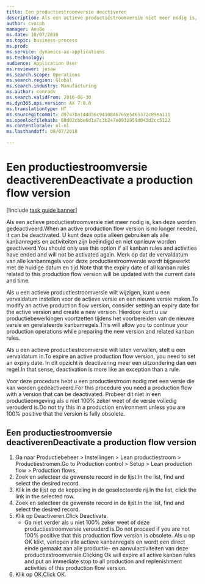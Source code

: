 ```yaml
--- 
title: Een productiestroomversie deactiveren
description: Als een actieve productiestroomversie niet meer nodig is, kan deze worden gedeactiveerd.
author: cvocph
manager: AnnBe
ms.date: 10/07/2016
ms.topic: business-process
ms.prod: 
ms.service: dynamics-ax-applications
ms.technology: 
audience: Application User
ms.reviewer: josaw
ms.search.scope: Operations
ms.search.region: Global
ms.search.industry: Manufacturing
ms.author: conradv
ms.search.validFrom: 2016-06-30
ms.dyn365.ops.version: AX 7.0.0
ms.translationtype: HT
ms.sourcegitcommit: d9747ba144d56c9410846769e5465372c89ea111
ms.openlocfilehash: 60d02cbbe6d1a7c3b247e8932959d041d2cc5122
ms.contentlocale: nl-nl
ms.lasthandoff: 08/07/2018

---
```

# <a name="deactivate-a-production-flow-version"></a><span data-ttu-id="54149-103">Een productiestroomversie deactiveren</span><span class="sxs-lookup"><span data-stu-id="54149-103">Deactivate a production flow version</span></span>

[!include [task guide banner](../../includes/task-guide-banner.md)]

<span data-ttu-id="54149-104">Als een actieve productiestroomversie niet meer nodig is, kan deze worden gedeactiveerd.</span><span class="sxs-lookup"><span data-stu-id="54149-104">When an active production flow version is no longer needed, it can be deactivated.</span></span> <span data-ttu-id="54149-105">U kunt deze optie alleen gebruiken als alle kanbanregels en activiteiten zijn beëindigd en niet opnieuw worden geactiveerd.</span><span class="sxs-lookup"><span data-stu-id="54149-105">You should only use this option if all kanban rules and activities have ended and will not be activated again.</span></span> <span data-ttu-id="54149-106">Merk op dat de vervaldatum van alle kanbanregels voor deze productiestroomversie wordt bijgewerkt met de huidige datum en tijd.</span><span class="sxs-lookup"><span data-stu-id="54149-106">Note that the expiry date of all kanban rules related to this production flow version will be updated with the current date and time.</span></span> 

<span data-ttu-id="54149-107">Als u een actieve productiestroomversie wilt wijzigen, kunt u een vervaldatum instellen voor de actieve versie en een nieuwe versie maken.</span><span class="sxs-lookup"><span data-stu-id="54149-107">To modify an active production flow version, consider setting an expiry date for the active version and create a new version.</span></span> <span data-ttu-id="54149-108">Hierdoor kunt u uw productiebewerkingen voortzetten tijdens het voorbereiden van de nieuwe versie en gerelateerde kanbanregels.</span><span class="sxs-lookup"><span data-stu-id="54149-108">This will allow you to continue your production operations while preparing the new version and related kanban rules.</span></span> 

<span data-ttu-id="54149-109">Als u een actieve productiestroomversie wilt laten vervallen, stelt u een vervaldatum in.</span><span class="sxs-lookup"><span data-stu-id="54149-109">To expire an active production flow version, you need to set an expiry date.</span></span> <span data-ttu-id="54149-110">In dit opzicht is deactivering meer een uitzondering dan een regel.</span><span class="sxs-lookup"><span data-stu-id="54149-110">In that sense, deactivation is more like an exception than a rule.</span></span> 

<span data-ttu-id="54149-111">Voor deze procedure hebt u een productiestroom nodig met een versie die kan worden gedeactiveerd.</span><span class="sxs-lookup"><span data-stu-id="54149-111">For this procedure you need a production flow with a version that can be deactivated.</span></span> <span data-ttu-id="54149-112">Probeer dit niet in een productieomgeving als u niet 100% zeker weet of de versie volledig verouderd is.</span><span class="sxs-lookup"><span data-stu-id="54149-112">Do not try this in a production environment unless you are 100% positive that the version is fully obsolete.</span></span>


## <a name="deactivate-a-production-flow-version"></a><span data-ttu-id="54149-113">Een productiestroomversie deactiveren</span><span class="sxs-lookup"><span data-stu-id="54149-113">Deactivate a production flow version</span></span>
1. <span data-ttu-id="54149-114">Ga naar Productiebeheer > Instellingen > Lean productiestroom > Productiestromen.</span><span class="sxs-lookup"><span data-stu-id="54149-114">Go to Production control > Setup > Lean production flow > Production flows.</span></span>
2. <span data-ttu-id="54149-115">Zoek en selecteer de gewenste record in de lijst.</span><span class="sxs-lookup"><span data-stu-id="54149-115">In the list, find and select the desired record.</span></span>
3. <span data-ttu-id="54149-116">Klik in de lijst op de koppeling in de geselecteerde rij.</span><span class="sxs-lookup"><span data-stu-id="54149-116">In the list, click the link in the selected row.</span></span>
4. <span data-ttu-id="54149-117">Zoek en selecteer de gewenste record in de lijst.</span><span class="sxs-lookup"><span data-stu-id="54149-117">In the list, find and select the desired record.</span></span>
5. <span data-ttu-id="54149-118">Klik op Deactiveren.</span><span class="sxs-lookup"><span data-stu-id="54149-118">Click Deactivate.</span></span>
    * <span data-ttu-id="54149-119">Ga niet verder als u niet 100% zeker weet of deze productiestroomversie verouderd is.</span><span class="sxs-lookup"><span data-stu-id="54149-119">Do not proceed if you are not 100% positive that this production flow version is obsolete.</span></span> <span data-ttu-id="54149-120">Als u op OK klikt, verlopen alle actieve kanbanregels en wordt een direct einde gemaakt aan alle productie- en aanvulactiviteiten van deze productiestroomversie.</span><span class="sxs-lookup"><span data-stu-id="54149-120">Clicking Ok will expire all active kanban rules and put an immediate stop to all production and replenishment activities of this production flow version.</span></span>  
6. <span data-ttu-id="54149-121">Klik op OK.</span><span class="sxs-lookup"><span data-stu-id="54149-121">Click OK.</span></span>


